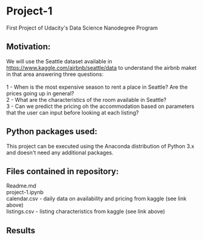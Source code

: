 # Project-1
First Project of Udacity's Data Science Nanodegree Program

## Motivation:

We will use the Seattle dataset available in https://www.kaggle.com/airbnb/seattle/data to understand the airbnb maket in that area answering three questions:<br>
<br>
1 - When is the most expensive season to rent a place in Seattle? Are the prices going up in general?<br>
2 - What are the characteristics of the room available in Seattle? <br>
3 - Can we predict the pricing oh the accommodation based on parameters that the user can input before looking at each listing?<br>

## Python packages used:

This project can be executed using the Anaconda distribution of Python 3.x and doesn't need any additional packages.

## Files contained in repository:
Readme.md <br>
project-1.ipynb<br>
calendar.csv - daily data on availability and pricing from kaggle (see link above)<br>
listings.csv - listing characteristics from kaggle (see link above)<br>

## Results
